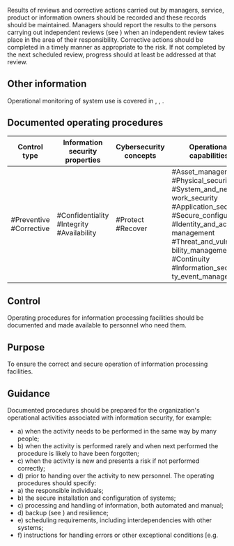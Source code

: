 Results  of  reviews  and  corrective  actions  carried  out  by  managers,  service,  product  or  information owners should be recorded and these records should be maintained. Managers should report the results to the persons carrying out independent reviews (see ) when an independent review takes place in the area of their responsibility.
Corrective actions should be completed in a timely manner as appropriate to the risk. If not completed by the next scheduled review, progress should at least be addressed at that review.
## Other information
Operational monitoring of system use is covered in , , .
##  Documented operating procedures
| Control type            | Information security properties           | Cybersecurity concepts   | Operational capabilities                                                                                                                                                                                                                     | Security domains                                  |
|-------------------------|-------------------------------------------|--------------------------|----------------------------------------------------------------------------------------------------------------------------------------------------------------------------------------------------------------------------------------------|---------------------------------------------------|
| #Preventive #Corrective | #Confidentiality #Integrity #Availability | #Protect #Recover        | #Asset_management #Physical_security #System_and_net- work_security #Application_security #Secure_configuration #Identity_and_access_ management #Threat_and_vulnera- bility_management #Continuity #Information_securi- ty_event_management | #Governance_and_ Ecosystem #Protec- tion #Defence |
## Control
Operating procedures for information processing facilities should be documented and made available to personnel who need them.
## Purpose
To ensure the correct and secure operation of information processing facilities.
## Guidance
Documented procedures should be prepared for the organization's operational activities  associated with information security, for example:
- a) when the activity needs to be performed in the same way by many people;
- b) when the activity is performed rarely and when next performed the procedure is likely to have been forgotten;
- c) when the activity is new and presents a risk if not performed correctly;
- d) prior to handing over the activity to new personnel.
The operating procedures should specify:
- a) the responsible individuals;
- b) the secure installation and configuration of systems;
- c) processing and handling of information, both automated and manual;
- d) backup (see  ) and resilience;
- e) scheduling requirements, including interdependencies with other systems;
- f) instructions  for  handling  errors  or  other  exceptional  conditions  [e.g.  